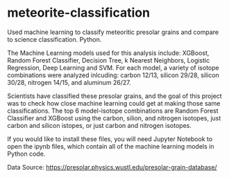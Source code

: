 # meteorite-classification
Used machine learning to classify meteoritic presolar grains and compare to science classification. Python.

The Machine Learning models used for this analysis include: XGBoost, Random Forest Classifier, Decision Tree, k Nearest Neighbors, Logistic Regression, Deep Learning and SVM. For each model, a variety of isotope combinations were analyzed inlcuding: carbon 12/13, silicon 29/28, silicon 30/28, nitrogen 14/15, and aluminum 26/27.

Scientists have classified these presolar grains, and the goal of this project was to check how close machine learning could get at making those same classifications. The top 6 model-isotope combinations are Random Forest Classifier and XGBoost using the carbon, silion, and nitrogen isotopes, just carbon and silicon istopes, or just carbon and nitrogen isotopes. 

If you would like to install these files, you will need Jupyter Notebook to open the ipynb files, which contain all of the machine learning models in Python code.

Data Source: https://presolar.physics.wustl.edu/presolar-grain-database/
